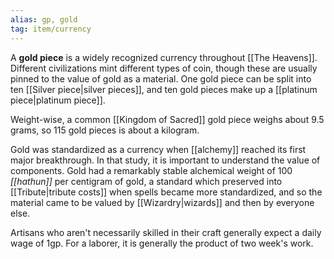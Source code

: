 ```yaml
---
alias: gp, gold
tag: item/currency
---
```


A **gold piece** is a widely recognized currency throughout [[The Heavens]]. Different civilizations mint different types of coin, though these are usually pinned to the value of gold as a material. One gold piece can be split into ten [[Silver piece|silver pieces]], and ten gold pieces make up a [[platinum piece|platinum piece]].

Weight-wise, a common [[Kingdom of Sacred]] gold piece weighs about 9.5 grams, so 115 gold pieces is about a kilogram.

Gold was standardized as a currency when [[alchemy]] reached its first major breakthrough. In that study, it is important to understand the value of components. Gold had a remarkably stable alchemical weight of 100 *[[hathun]]* per centigram of gold, a standard which preserved into [[Tribute|tribute costs]] when spells became more standardized, and so the material came to be valued by [[Wizardry|wizards]] and then by everyone else.

Artisans who aren't necessarily skilled in their craft generally expect a daily wage of 1gp. For a laborer, it is generally the product of two week's work.